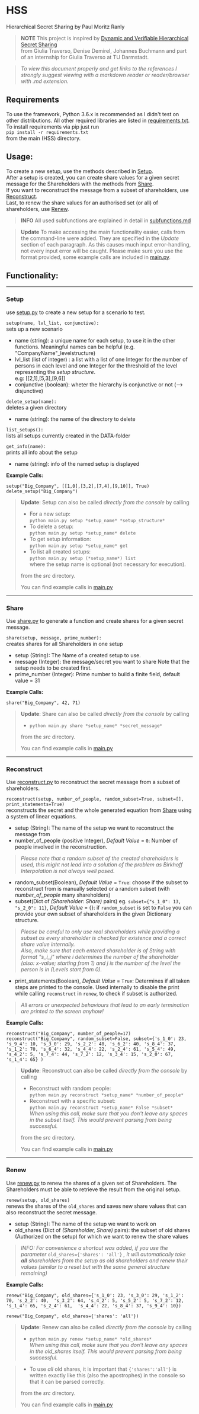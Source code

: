 # HSS
Hierarchical Secret Sharing by Paul Moritz Ranly 

> **NOTE** This project is inspired by [Dynamic and Verifiable Hierarchical Secret Sharing](./Dynamic_Birkhoff.pdf)  
> from Giulia Traverso, Denise Demirel, Johannes Buchmann and part of an internship for Giulia Traverso at TU Darmstadt.


> *To view this document properly and get links to the references
> I strongly suggest viewing with a markdown reader or reader/browser with .md extension.*


## Requirements

To use the framework, Python 3.6.x is recommended as I didn't test on other distributions. All other required libraries are listed
in [requirements.txt](./requirements.txt).  
To install requirements via pip just run  
`pip install -r requirements.txt`  
from the main (HSS) directory.

## Usage:
To create a new setup, use the methods described in [Setup](#setup).  
After a setup is created, you can create share values for a given secret message for the Shareholders with the methods from [Share](#share).  
If you want to reconstruct the message from a subset of shareholders, use [Reconstruct](#reconstruct).  
Last, to renew the share values for an authorised set (or all) of shareholders, use [Renew](#renew).
  
> **INFO** All used subfunctions are explained in detail in [subfunctions.md](./subfunctions.md)

> **Update** To make accessing the main functionality easier, calls from the command-line were added. They are specified in the _Update_ section of each paragraph.
 As this causes much input error-handling, not every input error will be caught. Please make sure you use the format provided, some example calls are included in [main.py](./src/main.py).


## Functionality:

---

### Setup

use [setup.py](./src/setup.py) to create a new setup for a scenario to test.

`setup(name, lvl_list, conjunctive):`  
sets up a new scenario
- name (string): a unique name for each setup, to use it in the other functions. Meaningful names can be helpful (e.g. "CompanyName"_levelstructure)
- lvl_list (list of integer) : a list with a list of one Integer for the number of persons in each level and
	one Integer for the threshold of the level representing the _setup structure_.  
e.g: [[2,1],[5,3],[9,6]]
- conjunctive (boolean): wheter the hierarchy is conjunctive or not (--> disjunctive)



`delete_setup(name):`  
deletes a given directory
- name (string): the name of the directory to delete


`list_setups():`  
lists all setups currently created in the DATA-folder

`get_info(name):`  
prints all info about the setup
- name (string): info of the named setup is displayed

  
**Example Calls:**  

`setup("Big_Company", [[1,0],[3,2],[7,4],[9,10]], True)`  
`delete_setup("Big_Company")`  



> **Update**: Setup can also be called _directly from the console_ by calling
>- For a new setup:  
> `python main.py setup *setup_name* *setup_structure*`  
>- To delete a setup:  
> `python main.py setup *setup_name* delete`  
>- To get setup information:  
> `python main.py setup *setup_name* get`  
>- To list all created setups:  
> `python main.py setup (*setup_name*) list`  
> where the setup name is optional (not necessary for execution).
>
> from the _src_ directory.
>
> You can find example calls in [main.py](./src/main.py)
---

### Share
Use [share.py](./src/share.py) to generate a function and create shares for a given secret message.

`share(setup, message, prime_number):`  
creates shares for all Shareholders in one setup
- setup (String): The Name of a created setup to use.  
- message (Integer): the message/secret you want to share
Note that the setup needs to be created first.
- prime_number (Integer): Prime number to build a finite field, default value = 31  
  
  

**Example Calls:**  

`share("Big_Company", 42, 71)`  



> **Update**: Share can also be called _directly from the console_ by calling
>- `python main.py share *setup_name* *secret_message*`  
>
> from the _src_ directory.
>
> You can find example calls in [main.py](./src/main.py)



---

### Reconstruct

Use [reconstruct.py](./src/reconstruct.py) to reconstruct the secret message from a subset of shareholders.

`reconstruct(setup, number_of_people, random_subset=True, subset=[], print_statements=True)`  
reconstructs the secret and the whole generated equation from [Share](#share) using a system of linear equations.
- setup (String): The name of the setup we want to reconstruct the message from
- number_of_people (positive Integer), _Default Value_ = `0`: Number of people involved in the reconstruction. 
>*Please note that a random subset of the created shareholders is used, this might not lead into a solution of the problem as Birkhoff Interpolation is not always well posed.*
- random_subset(Boolean), _Default Value_ = `True`: choose if the subset to reconstruct from is manually selected or a random subset (with _number_of_people_ many shareholders)  
- subset(Dict of _(Shareholder: Share)_ pairs) eg. `subset={"s_1_0": 13, "s_2_0": 11}`, _Default Value_ = {}: if `random_subset` is set to `False` you can provide your own subset of shareholders in the given Dictionary structure.
>*Please be careful to only use real shareholders while providing a subset as every shareholder is checked for existence and a correct share value internally.*  
> *Also, make sure that each entered shareholder is of String with format _"s_i_j"_ where _i_ determines the number of the shareholder (also: x-value; starting from 1) and _j_ is the number of the level the person is in (Levels start from 0).* 
- print_statements(Boolean),  _Default Value_ = `True`: Determines if all taken steps are printed to the console. Used internally to disable the print while calling `reconstruct` in `renew`, to check if subset is authorized.  
> _All errors or unexpected behaviours that lead to an early termination are printed to the screen anyhow!_ 

**Example Calls:**  

`reconstruct("Big_Company", number_of_people=17)`  
`reconstruct("Big_Company", random_subset=False, subset={'s_1_0': 23, 's_9_4': 10, 's_3_0': 29, 's_2_2': 40, 's_6_2': 40, 's_8_4': 37, 's_1_2': 70, 's_6_4': 32, 's_4_4': 22, 's_2_4': 61, 's_5_4': 49, 's_4_2': 5, 's_7_4': 44, 's_7_2': 12, 's_3_4': 15, 's_2_0': 67, 's_1_4': 65}
)  
`


> **Update**: Reconstruct can also be called _directly from the console_ by calling
>- Reconstruct with random people:  
> `python main.py reconstruct *setup_name* *number_of_people*`  
>- Reconstruct with a specific subset:  
> `python main.py reconstruct *setup_name* False *subset*`  
> _When using this call, make sure that you don't leave any spaces in the subset itself. This would prevent parsing from being successful._
>
> from the _src_ directory.
>
> You can find example calls in [main.py](./src/main.py)
---

### Renew

Use [renew.py](./src/renew.py) to renew the shares of a given set of Shareholders. The Shareholders must be able to retrieve the result from the original setup.  

`renew(setup, old_shares)`  
renews the shares of the `old_shares` and saves new share values that can also reconstruct the secret message.
- setup (String): The name of the setup we want to work on
- old_shares (Dict of _(Shareholder, Share)_ pairs): the subset of old shares (Authorized on the setup) for which we want to renew the share values  
> *INFO: For convenience a shortcut was added, if you use the parameter* `old_shares={'shares': 'all'}` *, it will automatically take **all** shareholders from the setup as old shareholders and renew their values (similar to a reset but with the same general structure remaining)*
  
  

**Example Calls:**  

`renew("Big_Company", old_shares={'s_1_0': 23, 's_3_0': 29, 's_1_2': 70, 's_2_2': 40, 
        's_3_2': 64, 's_4_2': 5, 's_5_2': 5, 's_7_2': 12, 's_1_4': 65, 's_2_4': 61, 
        's_4_4': 22, 's_8_4': 37, 's_9_4': 10})
`  

`renew("Big_Company", old_shares={'shares': 'all'})  
`



> **Update**: Renew can also be called _directly from the console_ by calling 
>- `python main.py renew *setup_name* *old_shares*`  
> _When using this call, make sure that you don't leave any spaces in the old_shares itself. This would prevent parsing from being successful._

>- To use _all_ old shares, it is important that `{'shares':'all'}` is written exactly like this (also the apostrophes) in the console so that it can be parsed correctly.
>
> from the _src_ directory.
>
> You can find example calls in [main.py](./src/main.py)